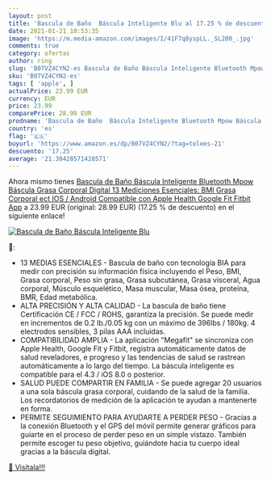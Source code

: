 ```yaml
---
layout: post
title: 'Bascula de Baño  Báscula Inteligente Blu al 17.25 % de descuento'
date: 2021-01-21 10:53:35
image: 'https://m.media-amazon.com/images/I/41F7q8yspLL._SL200_.jpg'
comments: true
category: ofertas
author: ring
slug: 'B07VZ4CYN2-es Bascula de Baño Báscula Inteligente Bluetooth Mpow Báscula...'
sku: 'B07VZ4CYN2-es'
tags: [ 'apple', ]
actualPrice: 23.99 EUR
currency: EUR
price: 23.99
comparePrice: 28.99 EUR
prodname: 'Bascula de Baño  Báscula Inteligente Bluetooth Mpow Báscula Grasa Corporal Digital 13 Mediciones Esenciales: BMI  Grasa Corporal ect  IOS / Android  Compatible con Apple Health  Google Fit  Fitbit App'
country: 'es'
flag: '🇪🇸'
buyurl: 'https://www.amazon.es/dp/B07VZ4CYN2/?tag=tolees-21'
descuento: '17.25'
average: '21.30428571428571'
---
```


Ahora mismo tienes [Bascula de Baño  Báscula Inteligente Bluetooth Mpow Báscula Grasa Corporal Digital 13 Mediciones Esenciales: BMI  Grasa Corporal ect  IOS / Android  Compatible con Apple Health  Google Fit  Fitbit App](https://www.amazon.es/dp/B07VZ4CYN2/?tag=tolees-21) a 23.99 EUR (original: 28.99 EUR) (17.25 %  de descuento) en el siguiente enlace!

[![Bascula de Baño  Báscula Inteligente Blu](https://m.media-amazon.com/images/I/41F7q8yspLL._SL200_.jpg)](https://www.amazon.es/dp/B07VZ4CYN2/?tag=tolees-21)

🔎:

- 13 MEDIAS ESENCIALES - Bascula de baño con tecnología BIA para medir con precisión su información física incluyendo el Peso, BMI, Grasa corporal, Peso sin grasa, Grasa subcutánea, Grasa visceral, Agua corporal, Músculo esquelético, Masa muscular, Masa ósea, proteína, BMR, Edad metabólica.
- ALTA PRECISIÓN Y ALTA CALIDAD - La bascula de baño tiene Certificación CE / FCC / ROHS, garantiza la precisión. Se puede medir en incrementos de 0.2 lb./0.05 kg con un máximo de 396lbs / 180kg. 4 electrodos sensibles, 3 pilas AAA incluidas.
- COMPATIBILIDAD AMPLIA - La aplicación "Megafit" se sincroniza con Apple Health, Google Fit y Fitbit, registra automáticamente datos de salud reveladores, e progreso y las tendencias de salud se rastrean automáticamente a lo largo del tiempo. La báscula inteligente es compatible para el 4.3 / iOS 8.0 o posterior.
- SALUD PUEDE COMPARTIR EN FAMILIA - Se puede agregar 20 usuarios a una sola báscula grasa corporal, cuidando de la salud de la familia. Los recordatorios de medición de la aplicación te ayudan a mantenerte en forma.
- PERMITE SEGUIMIENTO PARA AYUDARTE A PERDER PESO - Gracias a la conexión Bluetooth y el GPS del móvil permite generar gráficos para guiarte en el proceso de perder peso en un simple vistazo. También permite escoger tu peso objetivo, guiándote hacia tu cuerpo ideal gracias a la báscula digital.

[🛒 Visítala!!!](https://www.amazon.es/dp/B07VZ4CYN2/?tag=tolees-21)
